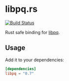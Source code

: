 # libpq.rs

[![Build Status](https://gitlab.com/sanpi/libpq.rs/badges/master/pipeline.svg)](https://gitlab.com/sanpi/libpq.rs/commits/master)

Rust safe binding for [libpq](https://www.postgresql.org/docs/current/libpq.html).

## Usage

Add it to your dependencies:

```toml
[dependencies]
libpq = "0.7"
```
